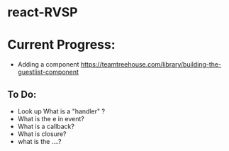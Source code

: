 # react-RVSP


# Current Progress:
- Adding a component
https://teamtreehouse.com/library/building-the-guestlist-component


## To Do:
- Look up What is a "handler" ?
- What is the e in event?
- What is a callback?
- What is closure?
- what is the ....?
